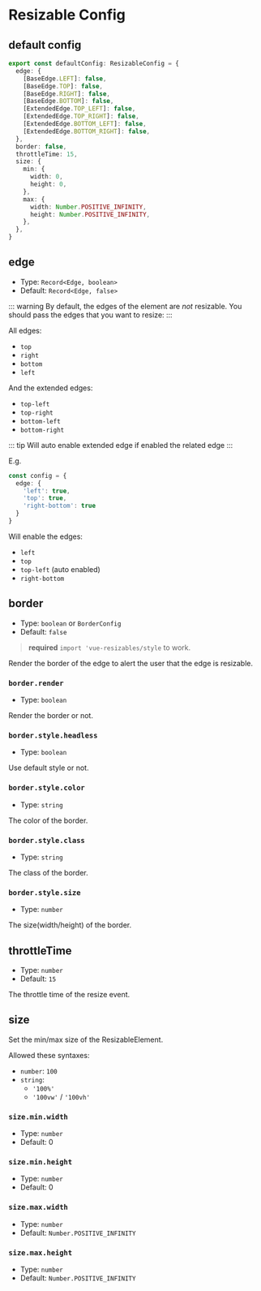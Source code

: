 # Resizable Config

## default config

```ts
export const defaultConfig: ResizableConfig = {
  edge: {
    [BaseEdge.LEFT]: false,
    [BaseEdge.TOP]: false,
    [BaseEdge.RIGHT]: false,
    [BaseEdge.BOTTOM]: false,
    [ExtendedEdge.TOP_LEFT]: false,
    [ExtendedEdge.TOP_RIGHT]: false,
    [ExtendedEdge.BOTTOM_LEFT]: false,
    [ExtendedEdge.BOTTOM_RIGHT]: false,
  },
  border: false,
  throttleTime: 15,
  size: {
    min: {
      width: 0,
      height: 0,
    },
    max: {
      width: Number.POSITIVE_INFINITY,
      height: Number.POSITIVE_INFINITY,
    },
  },
}
```

## edge

- Type: `Record<Edge, boolean>`
- Default: `Record<Edge, false>`

::: warning
By default, the edges of the element are _not_ resizable. You should pass the edges that you want to resize:
:::

All edges:

- `top`
- `right`
- `bottom`
- `left`

And the extended edges:

- `top-left`
- `top-right`
- `bottom-left`
- `bottom-right`

::: tip
Will auto enable extended edge if enabled the related edge
:::

E.g.

```ts
const config = {
  edge: {
    'left': true,
    'top': true,
    'right-bottom': true
  }
}
```

Will enable the edges:

- `left`
- `top`
- `top-left` (auto enabled)
- `right-bottom`

## border

- Type: `boolean` or `BorderConfig`
- Default: `false`

> **required** `import 'vue-resizables/style` to work.

Render the border of the edge to alert the user that the edge is resizable.

### `border.render`

- Type: `boolean`

Render the border or not.

### `border.style.headless`

- Type: `boolean`

Use default style or not.

### `border.style.color`

- Type: `string`

The color of the border.

### `border.style.class`

- Type: `string`

The class of the border.

### `border.style.size`

- Type: `number`

The size(width/height) of the border.

## throttleTime

- Type: `number`
- Default: `15`

The throttle time of the resize event.

## size

Set the min/max size of the ResizableElement.

Allowed these syntaxes:

- `number`: `100`
- `string`:
  - `'100%'`
  - `'100vw'` / `'100vh'`

### `size.min.width`

- Type: `number`
- Default: 0

### `size.min.height`

- Type: `number`
- Default: 0

### `size.max.width`

- Type: `number`
- Default: `Number.POSITIVE_INFINITY`

### `size.max.height`

- Type: `number`
- Default: `Number.POSITIVE_INFINITY`
